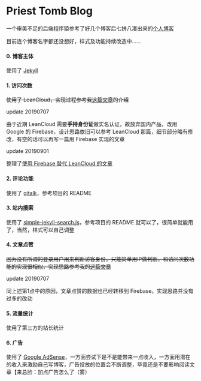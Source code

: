 Priest Tomb Blog
=====

一个审美不足的后端程序猿参考了好几个博客后七拼八凑出来的[个人博客](https://priesttomb.github.io/)

目前连个博客名字都还没想好，样式及功能持续改造中......

#### 0. 博客主体

使用了 [Jekyll](http://jekyll.com.cn/)

#### 1. 访问次数

~~使用了 LeanCloud，实现过程参考我[这篇文章](https://priesttomb.github.io/%E6%97%A5%E5%B8%B8/2017/11/06/jekyll%E4%BD%BF%E7%94%A8LeanCloud%E8%AE%B0%E5%BD%95%E6%96%87%E7%AB%A0%E7%9A%84%E8%AE%BF%E9%97%AE%E6%AC%A1%E6%95%B0/)的介绍~~

update 20190707

由于近期 LeanCloud 需要**手持身份证**做实名认证，故放弃国内产品，改用 Google 的 Firebase，设计思路依旧可以参考 LeanCloud 那篇，细节部分略有修改，有空的话可以再写一篇用 Firebase 实现的文章

update 20190901

整理了[使用 Firebase 替代 LeanCloud 的文章](https://priesttomb.github.io/%E6%8A%80%E6%9C%AF/2019/08/31/change-leancloud-to-firebase/)

#### 2. 评论功能

使用了 [gitalk](https://github.com/gitalk/gitalk)，参考项目的 README

#### 3. 站内搜索

使用了 [simple-jekyll-search.js](https://github.com/christian-fei/Simple-Jekyll-Search)，参考项目的 README 就可以了，很简单就能用了，当然，样式可以自己调整

#### 4. 文章点赞

~~因为没有所谓的登录用户用来判断访客身份，只能简单用IP做判断，和访问次数功能的实现很相似，实现思路参考我的[这篇文章](https://priesttomb.github.io/%E6%97%A5%E5%B8%B8/2017/11/23/add-new-function-about-like-this-post/)~~

update 20190707

同上述第1点中的原因，文章点赞的数据也已经转移到 Firebase，实现思路并没有过多的改动

#### 5. 流量统计

使用了第三方的站长统计

#### 6. 广告

使用了 [Google AdSense](https://www.google.com/adsense/start/)，一方面尝试下是不是能带来一点收入，一方面用潜在的收入来激励自己写博客，广告投放的位置会不断调整，毕竟还是不要影响阅读文章【来总脸：加点广告怎么了（雾）
